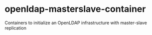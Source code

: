 # openldap-masterslave-container
Containers to initialize an OpenLDAP infrastructure with master-slave replication
